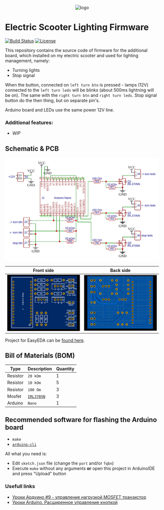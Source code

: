 <p align="center">
  <img src="https://hsto.org/webt/e-/uf/rg/e-ufrgdwhmf9alft7qfqchnpaak.png" alt="logo" width="128" />
</p>

# Electric Scooter Lighting Firmware

[![Build Status][badge_build]][link_build]
[![License][badge_license]][link_license]

This repository contains the source code of firmware for the additional board, which installed on my electric scooter and used for lighting management, namely:

- Turning lights
- Stop signal

When the button, connected on `left turn btn` is pressed - lamps (12V) connected to the `left turn leds` will be blinks (about 500ms lightning will be on). The same with the `right turn btn` and `right turn leds`. Stop signal button do the then thing, but on separate pin's.

Arduino board and LEDs use the same power 12V line.

### Additional features:

- _WIP_

## Schematic & PCB

![circuit](./art/circuit.png)

Front side | Back side
:--------: | :-------:
![pcb-front](./art/pcb-front.png) | ![pcb-back](./art/pcb-back.png)

Project for EasyEDA can be [found here][easyeda_project].

## Bill of Materials (BOM)

Type     | Description | Quantity
-------- | ----------- | --------
Resistor | `20 kOm`    | 1
Resistor | `10 kOm`    | 5
Resistor | `100 Om`    | 3
Mosfet   | [`IRL3705N`](https://www.infineon.com/dgdl/irl3705n.pdf?fileId=5546d462533600a40153565f29f42532) | 3
Arduino  | `Nano`      | 1

## Recommended software for flashing the Arduino board

- `make`
- [`arduino-cli`](https://arduino.github.io/arduino-cli/latest/)

All what you need is:

- Edit `sketch.json` file (change the `port` and/or `fqbn`)
- Execute `make` without any arguments **or** open this project in ArduinoIDE and press "Upload" button

### Usefull links

- [Уроки Ардуино #9 - управление нагрузкой MOSFET транзистор](https://www.youtube.com/watch?v=hoprWM_b6V0)
- [Уроки Arduino. Расширенное управление кнопкой](https://youtu.be/BhxEpr-LMQI?t=109)

[badge_build]:https://img.shields.io/github/workflow/status/tarampampam/arduino-elscooter-lighting/tests?maxAge=30
[badge_license]:https://img.shields.io/github/license/tarampampam/arduino-elscooter-lighting.svg?longCache=true
[link_build]:https://github.com/tarampampam/arduino-elscooter-lighting/actions
[link_license]:https://github.com/tarampampam/arduino-elscooter-lighting/blob/master/LICENSE

[arduino]:https://www.arduino.cc/
[easyeda_project]:https://oshwlab.com/tarampampam/arduino-elscooter-lighting
[easyeda_editor]:https://easyeda.com/editor#id=a81d4b6eda974792aa72ebeecd0596e6|fbbeb966c847492b8f22c1e73ca057f4|
